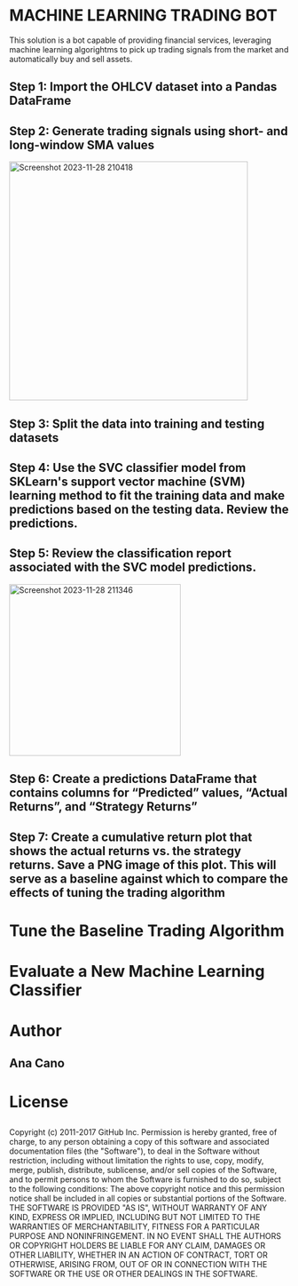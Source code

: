 # MACHINE LEARNING TRADING BOT
This solution is a bot capable of providing financial services, leveraging machine learning algorightms to pick up trading signals from the market and automatically buy and sell assets.  

## Step 1: Import the OHLCV dataset into a Pandas DataFrame
## Step 2: Generate trading signals using short- and long-window SMA values
<img width="430" alt="Screenshot 2023-11-28 210418" src="https://github.com/ahcano/ml_trading_bot/assets/141194281/565be512-2a9d-43f7-8003-aa4a1c8ce649">

## Step 3: Split the data into training and testing datasets
## Step 4: Use the SVC classifier model from SKLearn's support vector machine (SVM) learning method to fit the training data and make predictions based on the testing data. Review the predictions.
## Step 5: Review the classification report associated with the SVC model predictions.
<img width="309" alt="Screenshot 2023-11-28 211346" src="https://github.com/ahcano/ml_trading_bot/assets/141194281/f9070b0d-1cfe-4af3-a923-5726843b7b8e">

## Step 6: Create a predictions DataFrame that contains columns for “Predicted” values, “Actual Returns”, and “Strategy Returns”
## Step 7: Create a cumulative return plot that shows the actual returns vs. the strategy returns. Save a PNG image of this plot. This will serve as a baseline against which to compare the effects of tuning the trading algorithm

# Tune the Baseline Trading Algorithm
# Evaluate a New Machine Learning Classifier

# Author
## Ana Cano

# License
## 
Copyright (c) 2011-2017 GitHub Inc. Permission is hereby granted, free of charge, to any person obtaining a copy of this software and associated documentation files (the "Software"), to deal in the Software without restriction, including without limitation the rights to use, copy, modify, merge, publish, distribute, sublicense, and/or sell copies of the Software, and to permit persons to whom the Software is furnished to do so, subject to the following conditions: The above copyright notice and this permission notice shall be included in all copies or substantial portions of the Software. THE SOFTWARE IS PROVIDED "AS IS", WITHOUT WARRANTY OF ANY KIND, EXPRESS OR IMPLIED, INCLUDING BUT NOT LIMITED TO THE WARRANTIES OF MERCHANTABILITY, FITNESS FOR A PARTICULAR PURPOSE AND NONINFRINGEMENT. IN NO EVENT SHALL THE AUTHORS OR COPYRIGHT HOLDERS BE LIABLE FOR ANY CLAIM, DAMAGES OR OTHER LIABILITY, WHETHER IN AN ACTION OF CONTRACT, TORT OR OTHERWISE, ARISING FROM, OUT OF OR IN CONNECTION WITH THE SOFTWARE OR THE USE OR OTHER DEALINGS IN THE SOFTWARE.
